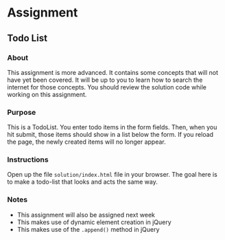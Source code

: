 # Assignment
## Todo List

### About

This assignment is more advanced.  It contains some concepts that will not have yet
been covered.  It will be up to you to learn how to search the internet for
those concepts.  You should review the solution code while working on this assignment.


### Purpose

This is a TodoList.  You enter todo items in the form fields.  Then, when you
hit submit, those items should show in a list below the form.  If you reload the page,
the newly created items will no longer appear.


### Instructions

Open up the file `solution/index.html` file in your browser.  The goal here is
to make a todo-list that looks and acts the same way.


### Notes

* This assignment will also be assigned next week
* This makes use of dynamic element creation in jQuery
* This makes use of the `.append()` method in jQuery

